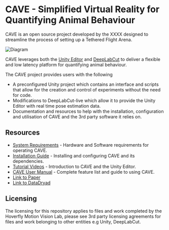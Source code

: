 # CAVE - Simplified Virtual Reality for Quantifying Animal Behaviour
CAVE is an open source project developed by the XXXX designed to streamline the process of setting up a Tethered Flight Arena. 

![Diagram](https://github.com/HoverflyLab/CAVE_TetheredFlightArena/assets/68989844/3425d8d8-0acd-4525-a433-8c49e124c2ad)

CAVE leverages both the [Unity Editor](https://unity.com/products/unity-engine) and [DeepLabCut](https://www.mackenziemathislab.org/deeplabcut) to deliver a flexible and low latency platform for quantifying animal behaviour.

The CAVE project provides users with the following
- A preconfigured Unity project which contains an interface and scripts that allow for the creation and control of experiments without the need for code.
- Modifications to DeepLabCut-live which allow it to provide the Unity Editor with real time pose estimation data.
- Documentation and resources to help with the installation, configuration and utilisation of CAVE and the 3rd party software it relies on.

## Resources
- [System Requirements](https://drive.google.com/drive/folders/1BMVr8nH6EV9duNTKSAItW-cu7hiIqaZ5?usp=sharing) - Hardware and Software requirements for operating CAVE.
- [Installation Guide](https://drive.google.com/drive/folders/1BMVr8nH6EV9duNTKSAItW-cu7hiIqaZ5?usp=sharing) - Installing and configuring CAVE and its dependencies.
- [Tutorial Videos](https://drive.google.com/drive/folders/1BMVr8nH6EV9duNTKSAItW-cu7hiIqaZ5?usp=sharing) - Introduction to CAVE and the Unity Editor.
- [CAVE User Manual](https://drive.google.com/drive/folders/1BMVr8nH6EV9duNTKSAItW-cu7hiIqaZ5?usp=sharing) - Complete feature list and guide to using CAVE.
- [Link to Paper]()
- [Link to DataDryad]()

## Licensing
The licensing for this repository applies to files and work completed by the Hoverfly Motion Vision Lab, please see 3rd party licensing agreements for files and work belonging to other entities e.g Unity, DeepLabCut.

